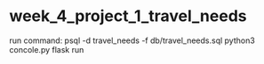 # week_4_project_1_travel_needs

run command:
psql -d travel_needs -f db/travel_needs.sql
python3 concole.py
flask run

